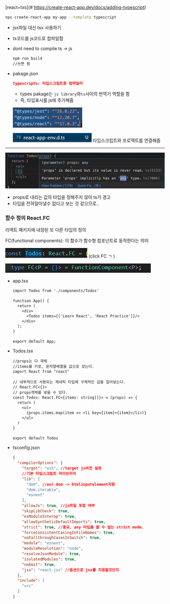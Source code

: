 [react+txs](# https://create-react-app.dev/docs/adding-typescript)

```bash
npx create-react-app my-app --template typescript
```

- jsx파일 대신 tsx 사용하기

- ts코드를 js코드로 컴파일함

- dont need to compile ts -> js

  ```bash
  npm run build
  //쓰면 됨
  ```

- pakage.json

  ```json
  typescripts: 타입스크립트용 컴파일러
  ```

  - types pakage는 `js library`와` ts `사이의 번역기 역할을 함
  - 즉, 타입표시를 js에 추가해줌

  ![image-20220901214838605](images/image-20220901214838605.png) 

  ![image-20220901215229708](images/image-20220901215229708.png) 타입스크립트와 프로젝트를 연결해줌

---

![image-20220901220424764](images/image-20220901220424764.png) 

- props로 내리는 값의 타입을 정해주지 않아 ts가 경고
- 타입을 전혀알아낼수 없다고 보는 것 같으므로..



### 함수 정의 React.FC

리액트 패키지에 내장된 또 다른 타입의 정의

FC(functional components): 이 함수가 함수형 컴포넌트로 동작한다는 의미

![image-20220901221056159](images/image-20220901221056159.png) (click FC ㄱ )

![image-20220901221043580](images/image-20220901221043580.png) 

- app.tsx

  ```tsx
  import Todos from './components/Todos'
  
  function App() {
    return (
      <div>
        <Todos items={['Learn React', 'React Practice']}/>
      </div>
    );
  }
  
  export default App;
  ```

- Todos.tsx

  ```tsx
  //props는 다 객체
  //items를 키로, 문자열배열을 값으로 갖는다.
  import React from "react"
  
  // 내부적으로 사용되는 제네릭 타입에 구체적인 값을 집어넣는다. 
  // React.FC<{}> 
  // props객체를 넣을 수 있다.
  const Todos: React.FC<{items: string[]}> = (props) => {
    return (
      <ul>
        {props.items.map(item => <li key={item}>{item}</li>)}
      </ul>
    )
  }
  
  export default Todos
  ```

- tsconfig.json

  ```json
  {
    "compilerOptions": {
      "target": "es5", //target js버전 설정
      //기본 타입스크립트 라이브러리
      "lib": [
        "dom", //ex) dom -> htmlinputelement지원
        "dom.iterable",
        "esnext"
      ],
      "allowJs": true, //js파일 포함 여부
      "skipLibCheck": true,
      "esModuleInterop": true,
      "allowSyntheticDefaultImports": true,
      "strict": true, //중요, any 타입을 쓸 수 없는 strict mode.
      "forceConsistentCasingInFileNames": true,
      "noFallthroughCasesInSwitch": true,
      "module": "esnext",
      "moduleResolution": "node",
      "resolveJsonModule": true,
      "isolatedModules": true,
      "noEmit": true,
      "jsx": "react-jsx" //옵션으로 jsx를 지원할것인지
    },
    "include": [
      "src"
    ]
  }
  ```

  
